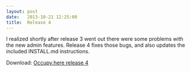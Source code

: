 ```yaml
---
layout: post
date:   2013-10-21 12:25:00
title:  Release 4
---
```

I realized shortly after release 3 went out there were some problems with the new admin features. Release 4 fixes those bugs, and also updates the included INSTALL.md instructions.

Download: [Occupy.here release 4](https://github.com/occupyhere/occupy.here/archive/r4.zip)
